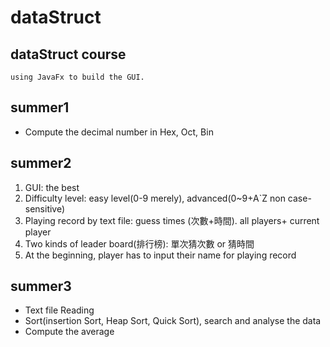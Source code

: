 # dataStruct
dataStruct course
---
`using JavaFx to build the GUI.`
## summer1
- Compute the decimal number in Hex, Oct, Bin

## summer2
1. GUI: the best
2. Difficulty level: easy level(0-9 merely), advanced(0~9+A`Z non case-sensitive)
3. Playing record by text file: guess times (次數+時間). all players+ current player
4. Two kinds of leader board(排行榜): 單次猜次數 or 猜時間
5. At the beginning, player has to input their name for playing record

## summer3
- Text file Reading
- Sort(insertion Sort, Heap Sort, Quick Sort), search and analyse the data
- Compute the average
